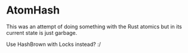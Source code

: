 # AtomHash

This was an attempt of doing something with the Rust atomics but in its current state is just garbage.

Use HashBrown with Locks instead? :/
